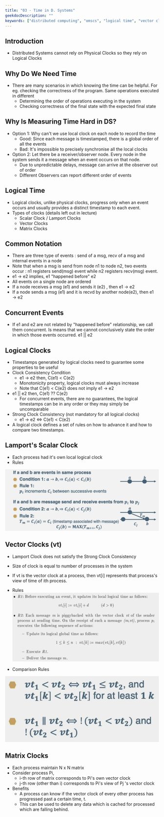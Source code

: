 ```yaml
---
title: "03 - Time in D. Systems"
geekdocDescription: ""
keywords: ["distributed computing", "omscs", "logical time", "vector clock"]
---
```

## Introduction

- Distributed Systems cannot rely on Physical Clocks so they rely on Logical Clocks

## Why Do We Need Time

- There are many scenarios in which knowing the time can be helpful. For eg. checking the correctness of the program. Same operations executed in different
    - Determining the order of operations executing in the system
    - Checking correctness of the final state with the expected final state

## Why Is Measuring Time Hard in DS?

- Option 1: Why can't we use local clock on each node to record the time
    - Good: Since each message is timestamped, there is a global order of all the events
    - Bad: It's impossible to precisely synchronise all the local clocks
- Option 2: Let there be a receiver/observer node. Every node in the system sends it a message when an event occurs on that node.
    - Due to unpredictable delays, message can arrive at the observer out of order
    - Different Observers can report different order of events

## Logical Time

- Logical clocks, unlike physical clocks, progress only when an event occurs and usually provides a distinct timestamp to each event.
- Types of clocks (details left out in lecture)
    - Scalar Clock / Lamport Clocks
    - Vector Clocks
    - Matrix Clocks

## Common Notation

- There are three type of events : send of a msg, recv of a msg and internal events in a node
- Note that when a msg is send from node n1 to node n2, two events occur : n1 registers send(msg) event while n2 registers recv(msg) event.
- e1 → e2 implies, e1 "happened before" e2
- All events on a single node are ordered
- If a node receives a msg (e1) and sends it (e2) , then e1 → e2
- If a node sends a msg (e1) and it is recvd by another node(e2), then e1 → e2

## Concurrent Events

- If e1 and e2 are not related by "happened before" relationship, we call them concurrent. Is means that we cannot conclusively state the order in which those events occurred. e1 || e2

## Logical Clocks

- Timestamps generated by logical clocks need to guarantee some properties to be useful
- Clock Consistency Condition
    - e1 → e2 then, C(e1) < C(e2)
    - Monotonicity property, logical clocks must always increase
    - Note that C(e1) < C(e2) does not imply e1 → e2
- e1 || e2 then, C(e1) ?? C(e2)
    - For concurrent events, there are no guarantees, the logical timestamps can be in any order or they may simply be uncomparable
- Strong Clock Consistency (not mandatory for all logical clocks)
    - e1 → e2 ⇔ C(e1) < C(e2)
- A logical clock defines a set of rules on how to advance it and how to compare two timestamps.

## Lamport's Scalar Clock

- Each process had it's own local logical clock
- Rules

![Lamport Scalar Clock](/cs7210/lectures/lecture03/image6.png)

## Vector Clocks (vt)

- Lamport Clock does not satisfy the Strong Clock Consistency
- Size of clock is equal to number of processes in the system
- If vt is the vector clock at a process, then vt[i] represents that process's view of time of ith process.
- Rules
    ![Vector Clocks 1](/cs7210/lectures/lecture03/image5.png)
    
- Comparison Rules

![Vector Clocks 1](/cs7210/lectures/lecture03/image4.png)

## Matrix Clocks

- Each process maintain N x N matrix
- Consider process Pi,
    - i-th row of matrix corresponds to Pi's own vector clock
    - j-th row (other than i) corresponds to Pi's view of Pj 's vector clock
- Benefits
    - A process can know if the vector clock of every other process has progressed past a certain time, t.
    - This can be used to delete any data which is cached for processed which are falling behind.